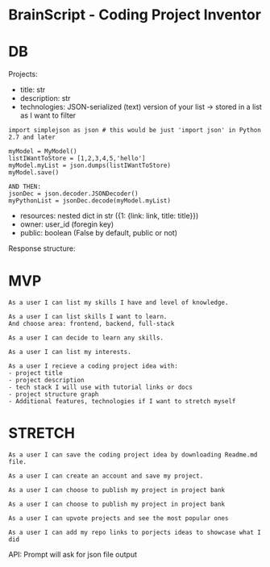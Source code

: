 # BrainScript - Coding Project Inventor
# DB
Projects:
- title: str
- description: str
- technologies: JSON-serialized (text) version of your list -> stored in a list as I want to filter 
```on that basis later
import simplejson as json # this would be just 'import json' in Python 2.7 and later

myModel = MyModel()
listIWantToStore = [1,2,3,4,5,'hello']
myModel.myList = json.dumps(listIWantToStore)
myModel.save()

AND THEN:
jsonDec = json.decoder.JSONDecoder()
myPythonList = jsonDec.decode(myModel.myList)
```
- resources: nested dict in str ({1: {link: link, title: title}})
- owner: user_id (foregin key)
- public: boolean (False by default, public or not)

Response structure:

# MVP
```
As a user I can list my skills I have and level of knowledge.
```

```
As a user I can list skills I want to learn.
And choose area: frontend, backend, full-stack
```

```
As a user I can decide to learn any skills.
```

```
As a user I can list my interests.
```

```
As a user I recieve a coding project idea with:
- project title
- project description
- tech stack I will use with tutorial links or docs
- project structure graph
- Additional features, technologies if I want to stretch myself
```

# STRETCH
```
As a user I can save the coding project idea by downloading Readme.md file.
```

```
As a user I can create an account and save my project.
```

```
As a user I can choose to publish my project in project bank
```

```
As a user I can choose to publish my project in project bank
```

```
As a user I can upvote projects and see the most popular ones
```

```
As a user I can add my repo links to porjects ideas to showcase what I did
```


API:
Prompt will ask for json file output